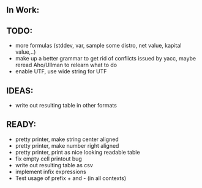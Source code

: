 In Work:
--------

TODO:
-----
- more formulas (stddev, var, sample some distro, net value, kapital value,..)
- make up a better grammar to get rid of conflicts issued by yacc, maybe reread Aho/Ullman to relearn what to do
- enable UTF, use wide string for UTF

IDEAS:
-----
- write out resulting table in other formats

READY:
------
- pretty printer, make string center aligned
- pretty printer, make number right aligned
- pretty printer, print as nice looking readable table
- fix empty cell printout bug
- write out resulting table as csv
- implement infix expressions
- Test usage of prefix + and - (in all contexts)